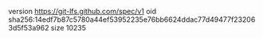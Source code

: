 version https://git-lfs.github.com/spec/v1
oid sha256:14edf7b87c5780a44ef53952235e76bb6624ddac77d49477f232063d5f53a962
size 10235
